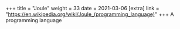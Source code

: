 +++
title = "Joule"
weight = 33
date = 2021-03-06
[extra]
link = "https://en.wikipedia.org/wiki/Joule_(programming_language)"
+++
A programming language

